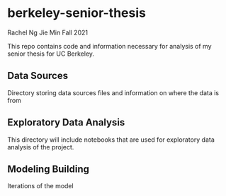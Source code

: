 # berkeley-senior-thesis
Rachel Ng Jie Min 
Fall 2021

This repo contains code and information necessary for analysis of my senior thesis for UC Berkeley. 

## Data Sources
Directory storing data sources files and information on where the data is from 

## Exploratory Data Analysis
This directory will include notebooks that are used for exploratory data analysis of the project. 

## Modeling Building 
Iterations of the model
